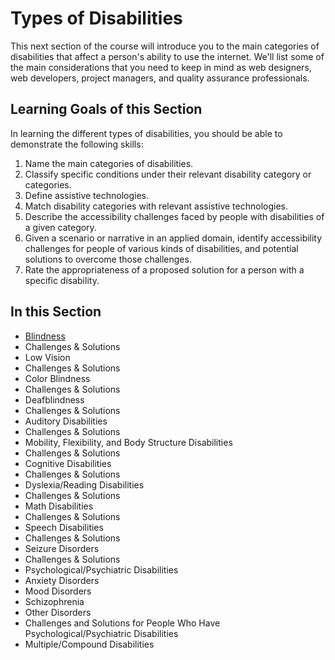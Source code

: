 # Types of Disabilities

This next section of the course will introduce you to the main categories of disabilities that affect a person's ability to use the internet. We'll list some of the main considerations that you need to keep in mind as web designers, web developers, project managers, and quality assurance professionals.

## Learning Goals of this Section

In learning the different types of disabilities, you should be able to demonstrate the following skills:

1. Name the main categories of disabilities.
2. Classify specific conditions under their relevant disability category or categories.
3. Define assistive technologies.
4. Match disability categories with relevant assistive technologies.
5. Describe the accessibility challenges faced by people with disabilities of a given category.
6. Given a scenario or narrative in an applied domain, identify accessibility challenges for people of various kinds of disabilities, and potential solutions to overcome those challenges.
7. Rate the appropriateness of a proposed solution for a person with a specific disability.
   
## In this Section

- [Blindness](blindness.md)
 - Challenges & Solutions
- Low Vision
 - Challenges & Solutions
- Color Blindness
 - Challenges & Solutions
- Deafblindness
 - Challenges & Solutions
- Auditory Disabilities
 - Challenges & Solutions
- Mobility, Flexibility, and Body Structure Disabilities
 - Challenges & Solutions
- Cognitive Disabilities
 - Challenges & Solutions
- Dyslexia/Reading Disabilities
 - Challenges & Solutions
- Math Disabilities
 - Challenges & Solutions
- Speech Disabilities
 - Challenges & Solutions
- Seizure Disorders
 - Challenges & Solutions
- Psychological/Psychiatric Disabilities
 - Anxiety Disorders
 - Mood Disorders
 - Schizophrenia
 - Other Disorders
 - Challenges and Solutions for People Who Have Psychological/Psychiatric Disabilities
- Multiple/Compound Disabilities